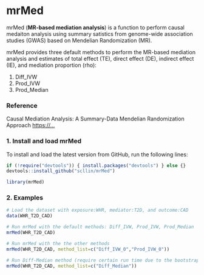 # mrMed
mrMed (**MR-based mediation analysis**) is a function to perform causal medaiton analysis using summary satistics from genome-wide association studies (GWAS) based on Mendelian Randomization (MR).

mrMed provides three default methods to perform the MR-based mediation analysis and estimates of total effect (TE), direct effect (DE), indirect effect (IE), and mediation proportion (rho):
1. Diff_IVW
2. Prod_IVW
3. Prod_Median

### Reference
Causal Mediation Analysis: A Summary-Data Mendelian Randomization Approach
<https://...>

### 1. Install and load mrMed
To install and load the latest version from GitHub, run the following lines:
```r
if (!require("devtools")) { install.packages("devtools") } else {}
devtools::install_github("scllin/mrMed")
```

```r
library(mrMed)
```

### 2. Examples
```r
# Load the dataset with exposure:WHR, mediator:T2D, and outcome:CAD
data(WHR_T2D_CAD)

# Run mrMed with the default methods: Diff_IVW, Prod_IVW, Prod_Median
mrMed(WHR_T2D_CAD)

# Run mrMed with the the other methods
mrMed(WHR_T2D_CAD, method_list=c("Diff_IVW_0","Prod_IVW_0"))

# Run Diff-Median method (require certain run time due to the bootstrap procedure)
mrMed(WHR_T2D_CAD, method_list=c("Diff_Median"))
```